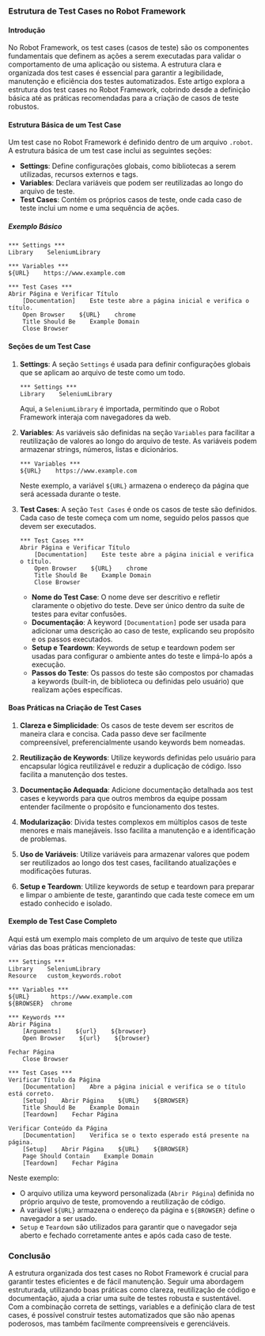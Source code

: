 ### Estrutura de Test Cases no Robot Framework

#### Introdução

No Robot Framework, os test cases (casos de teste) são os componentes fundamentais que definem as ações a serem executadas para validar o comportamento de uma aplicação ou sistema. A estrutura clara e organizada dos test cases é essencial para garantir a legibilidade, manutenção e eficiência dos testes automatizados. Este artigo explora a estrutura dos test cases no Robot Framework, cobrindo desde a definição básica até as práticas recomendadas para a criação de casos de teste robustos.

#### Estrutura Básica de um Test Case

Um test case no Robot Framework é definido dentro de um arquivo `.robot`. A estrutura básica de um test case inclui as seguintes seções:

- **Settings**: Define configurações globais, como bibliotecas a serem utilizadas, recursos externos e tags.
- **Variables**: Declara variáveis que podem ser reutilizadas ao longo do arquivo de teste.
- **Test Cases**: Contém os próprios casos de teste, onde cada caso de teste inclui um nome e uma sequência de ações.

##### Exemplo Básico

```robot
*** Settings ***
Library    SeleniumLibrary

*** Variables ***
${URL}    https://www.example.com

*** Test Cases ***
Abrir Página e Verificar Título
    [Documentation]    Este teste abre a página inicial e verifica o título.
    Open Browser    ${URL}    chrome
    Title Should Be    Example Domain
    Close Browser
```

#### Seções de um Test Case

1. **Settings**: A seção `Settings` é usada para definir configurações globais que se aplicam ao arquivo de teste como um todo.

   ```robot
   *** Settings ***
   Library    SeleniumLibrary
   ```

   Aqui, a `SeleniumLibrary` é importada, permitindo que o Robot Framework interaja com navegadores da web.

2. **Variables**: As variáveis são definidas na seção `Variables` para facilitar a reutilização de valores ao longo do arquivo de teste. As variáveis podem armazenar strings, números, listas e dicionários.

   ```robot
   *** Variables ***
   ${URL}    https://www.example.com
   ```

   Neste exemplo, a variável `${URL}` armazena o endereço da página que será acessada durante o teste.

3. **Test Cases**: A seção `Test Cases` é onde os casos de teste são definidos. Cada caso de teste começa com um nome, seguido pelos passos que devem ser executados.

   ```robot
   *** Test Cases ***
   Abrir Página e Verificar Título
       [Documentation]    Este teste abre a página inicial e verifica o título.
       Open Browser    ${URL}    chrome
       Title Should Be    Example Domain
       Close Browser
   ```

   - **Nome do Test Case**: O nome deve ser descritivo e refletir claramente o objetivo do teste. Deve ser único dentro da suíte de testes para evitar confusões.
   - **Documentação**: A keyword `[Documentation]` pode ser usada para adicionar uma descrição ao caso de teste, explicando seu propósito e os passos executados.
   - **Setup e Teardown**: Keywords de setup e teardown podem ser usadas para configurar o ambiente antes do teste e limpá-lo após a execução.
   - **Passos do Teste**: Os passos do teste são compostos por chamadas a keywords (built-in, de biblioteca ou definidas pelo usuário) que realizam ações específicas.

#### Boas Práticas na Criação de Test Cases

1. **Clareza e Simplicidade**: Os casos de teste devem ser escritos de maneira clara e concisa. Cada passo deve ser facilmente compreensível, preferencialmente usando keywords bem nomeadas.

2. **Reutilização de Keywords**: Utilize keywords definidas pelo usuário para encapsular lógica reutilizável e reduzir a duplicação de código. Isso facilita a manutenção dos testes.

3. **Documentação Adequada**: Adicione documentação detalhada aos test cases e keywords para que outros membros da equipe possam entender facilmente o propósito e funcionamento dos testes.

4. **Modularização**: Divida testes complexos em múltiplos casos de teste menores e mais manejáveis. Isso facilita a manutenção e a identificação de problemas.

5. **Uso de Variáveis**: Utilize variáveis para armazenar valores que podem ser reutilizados ao longo dos test cases, facilitando atualizações e modificações futuras.

6. **Setup e Teardown**: Utilize keywords de setup e teardown para preparar e limpar o ambiente de teste, garantindo que cada teste comece em um estado conhecido e isolado.

#### Exemplo de Test Case Completo

Aqui está um exemplo mais completo de um arquivo de teste que utiliza várias das boas práticas mencionadas:

```robot
*** Settings ***
Library    SeleniumLibrary
Resource   custom_keywords.robot

*** Variables ***
${URL}      https://www.example.com
${BROWSER}  chrome

*** Keywords ***
Abrir Página
    [Arguments]    ${url}    ${browser}
    Open Browser    ${url}    ${browser}

Fechar Página
    Close Browser

*** Test Cases ***
Verificar Título da Página
    [Documentation]    Abre a página inicial e verifica se o título está correto.
    [Setup]    Abrir Página    ${URL}    ${BROWSER}
    Title Should Be    Example Domain
    [Teardown]    Fechar Página

Verificar Conteúdo da Página
    [Documentation]    Verifica se o texto esperado está presente na página.
    [Setup]    Abrir Página    ${URL}    ${BROWSER}
    Page Should Contain    Example Domain
    [Teardown]    Fechar Página
```

Neste exemplo:

- O arquivo utiliza uma keyword personalizada (`Abrir Página`) definida no próprio arquivo de teste, promovendo a reutilização de código.
- A variável `${URL}` armazena o endereço da página e `${BROWSER}` define o navegador a ser usado.
- `Setup` e `Teardown` são utilizados para garantir que o navegador seja aberto e fechado corretamente antes e após cada caso de teste.

### Conclusão

A estrutura organizada dos test cases no Robot Framework é crucial para garantir testes eficientes e de fácil manutenção. Seguir uma abordagem estruturada, utilizando boas práticas como clareza, reutilização de código e documentação, ajuda a criar uma suíte de testes robusta e sustentável. Com a combinação correta de settings, variables e a definição clara de test cases, é possível construir testes automatizados que são não apenas poderosos, mas também facilmente compreensíveis e gerenciáveis.